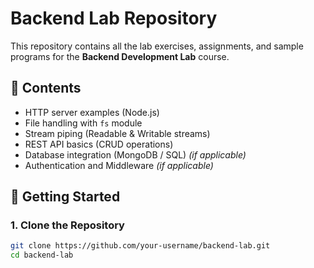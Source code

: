 # Backend Lab Repository  

This repository contains all the lab exercises, assignments, and sample programs for the **Backend Development Lab** course.  

## 📂 Contents  
- HTTP server examples (Node.js)  
- File handling with `fs` module  
- Stream piping (Readable & Writable streams)  
- REST API basics (CRUD operations)  
- Database integration (MongoDB / SQL) *(if applicable)*  
- Authentication and Middleware *(if applicable)*  

## 🚀 Getting Started  

### 1. Clone the Repository  
```bash
git clone https://github.com/your-username/backend-lab.git
cd backend-lab
